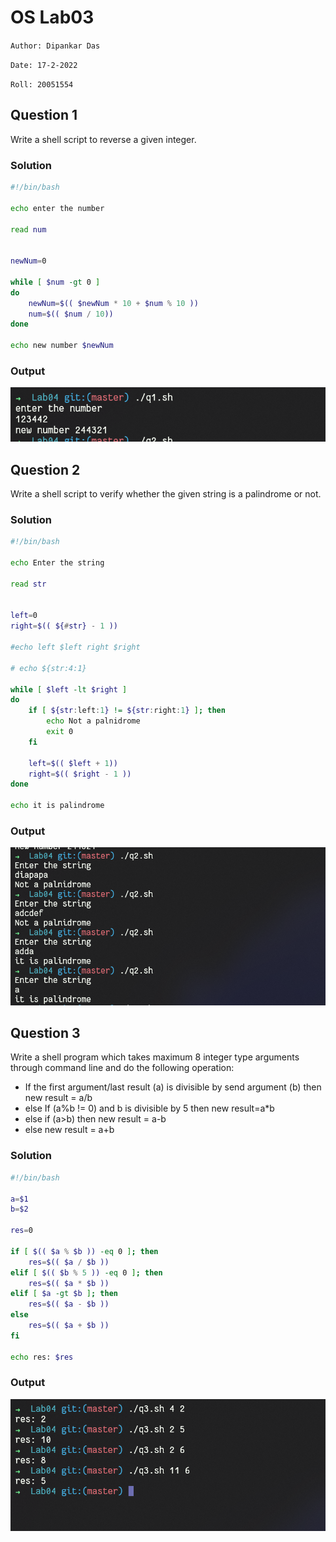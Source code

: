 # OS Lab03
`Author: Dipankar Das`

`Date: 17-2-2022`

`Roll: 20051554`

## Question 1
Write a shell script to reverse a given integer.

### Solution
```bash
#!/bin/bash

echo enter the number

read num


newNum=0

while [ $num -gt 0 ]
do
	newNum=$(( $newNum * 10 + $num % 10 ))
	num=$(( $num / 10))
done

echo new number $newNum

```
### Output
![](./q1.png)


## Question 2
Write a shell script to verify whether the given string is a palindrome or not.

### Solution
```bash
#!/bin/bash

echo Enter the string

read str


left=0
right=$(( ${#str} - 1 ))

#echo left $left right $right

# echo ${str:4:1}

while [ $left -lt $right ]
do
	if [ ${str:left:1} != ${str:right:1} ]; then
		echo Not a palnidrome
		exit 0
	fi

	left=$(( $left + 1))
	right=$(( $right - 1 ))
done

echo it is palindrome


```
### Output
![](./q2.png)

## Question 3
Write a shell program which takes maximum 8 integer type arguments through
command line and do the following operation:
* If the first argument/last result (a) is divisible by send argument (b) then new result = a/b
* else If (a%b != 0) and b is divisible by 5 then new result=a*b
* else if (a&gt;b) then new result = a-b
* else new result = a+b

### Solution
```bash
#!/bin/bash

a=$1
b=$2

res=0

if [ $(( $a % $b )) -eq 0 ]; then
	res=$(( $a / $b ))
elif [ $(( $b % 5 )) -eq 0 ]; then
	res=$(( $a * $b ))
elif [ $a -gt $b ]; then
	res=$(( $a - $b ))
else
	res=$(( $a + $b ))
fi

echo res: $res

```
### Output
![](./q3.png)

